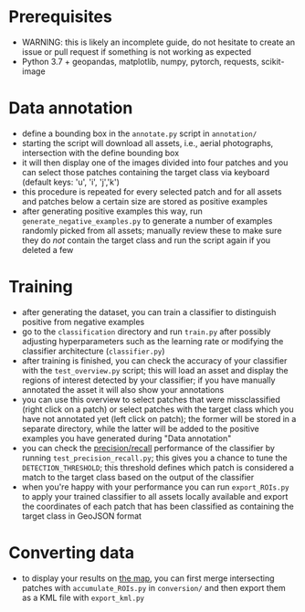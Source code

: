 # Prerequisites
- WARNING: this is likely an incomplete guide, do not hesitate to create an issue or pull request if something is not working as expected
- Python 3.7 + geopandas, matplotlib, numpy, pytorch, requests, scikit-image

# Data annotation
- define a bounding box in the `annotate.py` script in `annotation/`
- starting the script will download all assets, i.e., aerial photographs, intersection with the define bounding box
- it will then display one of the images divided into four patches and you can select those patches containing the target class via keyboard (default keys: 'u', 'i', 'j','k')
- this procedure is repeated for every selected patch and for all assets and patches below a certain size are stored as positive examples
- after generating positive examples this way, run `generate_negative_examples.py` to generate a number of examples randomly picked from all assets; manually review these to make sure they do *not* contain the target class and run the script again if you deleted a few

# Training
- after generating the dataset, you can train a classifier to distinguish positive from negative examples
- go to the `classification` directory and run `train.py` after possibly adjusting hyperparameters such as the learning rate or modifying the classifier architecture (`classifier.py`)
- after training is finished, you can check the accuracy of your classifier with the `test_overview.py` script; this will load an asset and display the regions of interest detected by your classifier; if you have manually annotated the asset it will also show your annotations
- you can use this overview to select patches that were missclassified (right click on a patch) or select patches with the target class which you have not annotated yet (left click on patch); the former will be stored in a separate directory, while the latter will be added to the positive examples you have generated during "Data annotation"
- you can check the [precision/recall](https://en.wikipedia.org/wiki/Precision_and_recall) performance of the classifier by running `test_precision_recall.py`; this gives you a chance to tune the `DETECTION_THRESHOLD`; this threshold defines which patch is considered a match to the target class based on the output of the classifier
- when you're happy with your performance you can run `export_ROIs.py` to apply your trained classifier to all assets locally available and export the coordinates of each patch that has been classified as containing the target class in GeoJSON format

# Converting data
- to display your results on [the map](map.geo.admin.ch/), you can first merge intersecting patches with `accumulate_ROIs.py` in `conversion/` and then export them as a KML file with `export_kml.py`
